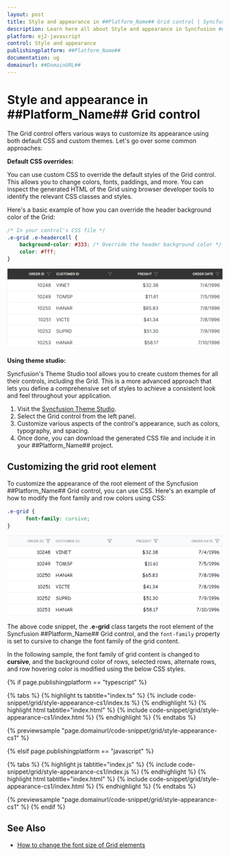 ```yaml
---
layout: post
title: Style and appearance in ##Platform_Name## Grid control | Syncfusion
description: Learn here all about Style and appearance in Syncfusion ##Platform_Name## Grid control of Syncfusion Essential JS 2 and more.
platform: ej2-javascript
control: Style and appearance 
publishingplatform: ##Platform_Name##
documentation: ug
domainurl: ##DomainURL##
---
```


# Style and appearance in ##Platform_Name## Grid control

The Grid control offers various ways to customize its appearance using both default CSS and custom themes. Let's go over some common approaches:

**Default CSS overrides:**

You can use custom CSS to override the default styles of the Grid control. This allows you to change colors, fonts, paddings, and more. You can inspect the generated HTML of the Grid using browser developer tools to identify the relevant CSS classes and styles.

Here's a basic example of how you can override the header background color of the Grid:

```css
/* In your control's CSS file */
.e-grid .e-headercell {
    background-color: #333; /* Override the header background color */
    color: #fff;
}
```

![Change header background](../images/header-background.png)

**Using theme studio:**

Syncfusion's Theme Studio tool allows you to create custom themes for all their controls, including the Grid. This is a more advanced approach that lets you define a comprehensive set of styles to achieve a consistent look and feel throughout your application.

1. Visit the [Syncfusion Theme Studio](https://ej2.syncfusion.com/themestudio/?theme=material).
2. Select the Grid control from the left panel.
3. Customize various aspects of the control's appearance, such as colors, typography, and spacing.
4. Once done, you can download the generated CSS file and include it in your ##Platform_Name## project.

## Customizing the grid root element

To customize the appearance of the root element of the Syncfusion ##Platform_Name## Grid control, you can use CSS. Here's an example of how to modify the font family and row colors using CSS:

```css
.e-grid {
      font-family: cursive;
}

```

![grid root element](../images/style-font-family.png)

The above code snippet, the **.e-grid** class targets the root element of the Syncfusion ##Platform_Name## Grid control, and the `font-family` property is set to cursive to change the font family of the grid content.

In the following sample, the font family of grid content is changed to **cursive**, and the background color of rows, selected rows, alternate rows, and row hovering color is modified using the below CSS styles.

{% if page.publishingplatform == "typescript" %}

 {% tabs %}
{% highlight ts tabtitle="index.ts" %}
{% include code-snippet/grid/style-appearance-cs1/index.ts %}
{% endhighlight %}
{% highlight html tabtitle="index.html" %}
{% include code-snippet/grid/style-appearance-cs1/index.html %}
{% endhighlight %}
{% endtabs %}
        
{% previewsample "page.domainurl/code-snippet/grid/style-appearance-cs1" %}

{% elsif page.publishingplatform == "javascript" %}

{% tabs %}
{% highlight js tabtitle="index.js" %}
{% include code-snippet/grid/style-appearance-cs1/index.js %}
{% endhighlight %}
{% highlight html tabtitle="index.html" %}
{% include code-snippet/grid/style-appearance-cs1/index.html %}
{% endhighlight %}
{% endtabs %}

{% previewsample "page.domainurl/code-snippet/grid/style-appearance-cs1" %}
{% endif %}

## See Also

* [How to change the font size of Grid elements](https://support.syncfusion.com/kb/article/10075/how-to-change-the-font-size-of-grid-elements-in-javascript)